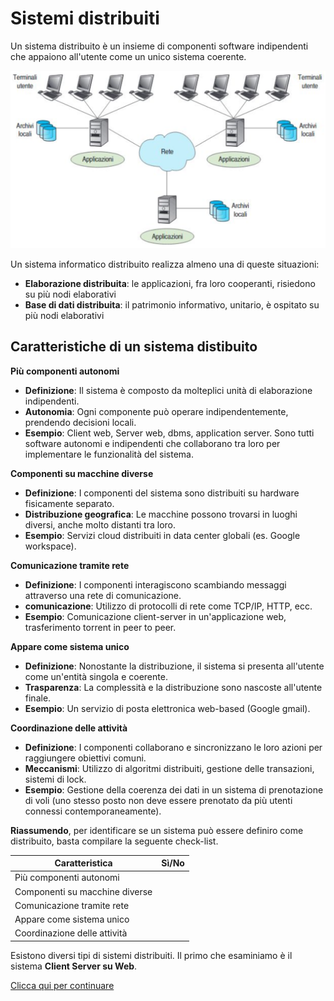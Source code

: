 # Sistemi distribuiti
Un sistema distribuito è un insieme di componenti software indipendenti che appaiono all'utente come un unico sistema coerente.

![sistema distribuito](doc/img01_sistema_distribuito.png)

Un sistema informatico distribuito realizza almeno una di queste situazioni:
- **Elaborazione distribuita**: le applicazioni, fra loro cooperanti, risiedono su più nodi elaborativi
- **Base di dati distribuita**: il patrimonio informativo, unitario, è ospitato su più nodi elaborativi

## Caratteristiche di un sistema distibuito
**Più componenti autonomi**
- **Definizione**: Il sistema è composto da molteplici unità di elaborazione indipendenti.
- **Autonomia**: Ogni componente può operare indipendentemente, prendendo decisioni locali.
- **Esempio**: Client web, Server web, dbms, application server. Sono tutti software autonomi e indipendenti che collaborano tra loro per implementare le funzionalità del sistema.

**Componenti su macchine diverse**
- **Definizione**: I componenti del sistema sono distribuiti su hardware fisicamente separato.
- **Distribuzione geografica**: Le macchine possono trovarsi in luoghi diversi, anche molto distanti tra loro.
- **Esempio**: Servizi cloud distribuiti in data center globali (es. Google workspace).

**Comunicazione tramite rete**
- **Definizione**: I componenti interagiscono scambiando messaggi attraverso una rete di comunicazione.
- **comunicazione**: Utilizzo di protocolli di rete come TCP/IP, HTTP, ecc.
- **Esempio**: Comunicazione client-server in un'applicazione web, trasferimento torrent in peer to peer.

**Appare come sistema unico**
- **Definizione**: Nonostante la distribuzione, il sistema si presenta all'utente come un'entità singola e coerente.
- **Trasparenza**: La complessità e la distribuzione sono nascoste all'utente finale.
- **Esempio**: Un servizio di posta elettronica web-based (Google gmail).

**Coordinazione delle attività**
- **Definizione**: I componenti collaborano e sincronizzano le loro azioni per raggiungere obiettivi comuni.
- **Meccanismi**: Utilizzo di algoritmi distribuiti, gestione delle transazioni, sistemi di lock.
- **Esempio**: Gestione della coerenza dei dati in un sistema di prenotazione di voli (uno stesso posto non deve essere prenotato da più utenti connessi contemporaneamente).

**Riassumendo**, per identificare se un sistema può essere definiro come distribuito, basta compilare la seguente check-list.

| Caratteristica                | Sì/No |
|-------------------------------|-------|
| Più componenti autonomi       |       |
| Componenti su macchine diverse|       |
| Comunicazione tramite rete    |       |
| Appare come sistema unico     |       |
| Coordinazione delle attività  |       |

Esistono diversi tipi di sistemi distribuiti.
Il primo che esaminiamo è il sistema **Client Server su Web**.

[Clicca qui per continuare](./doc/doc01_client_server.md)
